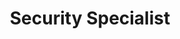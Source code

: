 ---
title: 'Security Specialist'
company: 'Amazon Web Services'
url: 'https://www.credly.com/badges/8fed3c96-dc8d-482a-a188-afe83123a864/public_url'
issueDate: '2024-08-29'
expiryDate: '2027-08-29'
---